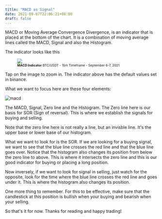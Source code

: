 ```yaml
---
title: "MACD as Signal"
date: 2021-09-07T22:06:21+08:00
draft: false
---
```


MACD or Moving Average Convergence Divergence, is an indicator that is placed at the bottom of the chart. It is a combination of moving average lines called the MACD, Signal and also the Histogram.

The indicator looks like this

<figure>
    <img src="/static/macd/macd-indicator.png" loading="lazy" />
    <figcaption style="font-size: 0.75em;"><strong>MACD Indicator</strong> BTC/USDT - 15m Timeframe - September 6-7, 2021</figcaption>
</figure>

Tap on the image to zoom in. The indicator above has the default values set in binance. 

What we want to focus here are these four elements:

![macd](/static/macd/macd.png)

The MACD, Signal, Zero line and the Histogram. The Zero line here is our basis for SOR (Sign of reversal). This is where we establish the signals for buying and selling.

Note that the zero line here is not really a line, but an invisble line. It's the upper base or lower base of our histogram.

What we want to look for is the SOR. If we are looking for a buying signal, we want to see that the blue line crosses the red line and that the blue line goes over. Notice that the histogram also changes its position from below the zero line to above. This is where it intersects the zero line and this is our good indicator for buying or placing a long position.

Now inversely, if we want to look for signal in selling, just watch for the opposite, look for the time where the blue line crosses the red line and goes under it. This is where the histogram also changes its position.

One more thing to remember. For this to be effective, make sure that the candlestick at this position is bullish when your buying and bearish when your selling.

So that's it for now. Thanks for reading and happy trading!
